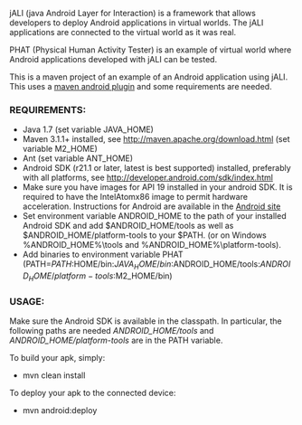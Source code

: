 jALI (java Android Layer for Interaction) is a framework that allows developers to deploy Android applications in virtual worlds.
The jALI applications are connected to the virtual world as it was real.

PHAT (Physical Human Activity Tester) is an example of virtual world where Android applications developed with jALI can be tested.

This is a maven project of an example of an Android application using jALI.
This uses a [maven android plugin](https://code.google.com/p/maven-android-plugin/) and some requirements are needed.

### REQUIREMENTS:

- Java 1.7 (set variable JAVA_HOME)
- Maven 3.1.1+ installed, see http://maven.apache.org/download.html (set variable M2_HOME)
- Ant (set variable ANT_HOME)
- Android SDK (r21.1 or later, latest is best supported) installed, preferably with all platforms, see http://developer.android.com/sdk/index.html
- Make sure you have images for API 19 installed in your android SDK. It is required to have the IntelAtomx86 image to permit hardware acceleration. Instructions for Android are available in the [Android site](http://developer.android.com/tools/devices/emulator.html#acceleration)
- Set environment variable ANDROID_HOME to the path of your installed Android SDK and add $ANDROID_HOME/tools as well as $ANDROID_HOME/platform-tools to your $PATH. (or on Windows %ANDROID_HOME%\tools and %ANDROID_HOME%\platform-tools).
- Add binaries to environment variable PHAT (PATH=$PATH:$HOME/bin:$JAVA_HOME/bin:$ANDROID_HOME/tools:$ANDROID_HOME/platform-tools:$M2_HOME/bin)


### USAGE:
Make sure the Android SDK is available in the classpath. In particular, the following paths are needed 
*ANDROID_HOME/tools* and *ANDROID_HOME/platform-tools* are in the PATH variable.

To build your apk, simply:

- mvn clean install

To deploy your apk to the connected device:

- mvn android:deploy
